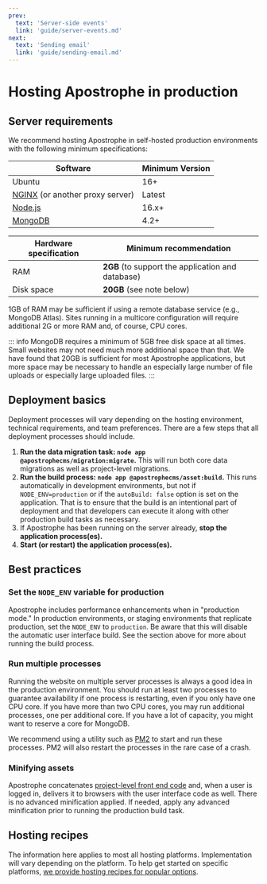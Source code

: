 ```yaml
---
prev:
  text: 'Server-side events'
  link: 'guide/server-events.md'
next:
  text: 'Sending email'
  link: 'guide/sending-email.md'
---
```

# Hosting Apostrophe in production

## Server requirements

We recommend hosting Apostrophe in self-hosted production environments with the following minimum specifications:

| Software | Minimum Version |
| ------------- | ------------- |
| Ubuntu | 16+ |
| [NGINX](https://www.nginx.com/) (or another proxy server) | Latest |
| [Node.js](https://nodejs.org/en/) | 16.x+ |
| [MongoDB](https://docs.mongodb.com/manual/administration/install-community/)  | 4.2+ |


| Hardware specification | Minimum recommendation |
| ------------- | ------------- |
| RAM | **2GB** (to support the application and database) |
| Disk space | **20GB** (see note below) |

1GB of RAM may be sufficient if using a remote database service (e.g., MongoDB Atlas). Sites running in a multicore configuration will require additional 2G or more RAM and, of course, CPU cores.

::: info
MongoDB requires a minimum of 5GB free disk space at all times. Small websites may not need much more additional space than that. We have found that 20GB is sufficient for most Apostrophe applications, but more space may be necessary to handle an especially large number of file uploads or especially large uploaded files.
:::

## Deployment basics

Deployment processes will vary depending on the hosting environment, technical requirements, and team preferences. There are a few steps that all deployment processes should include.

1. **Run the data migration task: `node app @apostrophecms/migration:migrate`.** This will run both core data migrations as well as project-level migrations.
2. **Run the build process: `node app @apostrophecms/asset:build`.** This runs automatically in development environments, but not if `NODE_ENV=production` or if the `autoBuild: false` option is set on the application. That is to ensure that the build is an intentional part of deployment and that developers can execute it along with other production build tasks as necessary.
3. If Apostrophe has been running on the server already, **stop the application process(es).**
4. **Start (or restart) the application process(es).**

## Best practices

### Set the `NODE_ENV` variable for production

Apostrophe includes performance enhancements when in "production mode." In production environments, or staging environments that replicate production, set the `NODE_ENV` to `production`. Be aware that this will disable the automatic user interface build. See the section above for more about running the build process.

### Run multiple processes

Running the website on multiple server processes is always a good idea in the production environment. You should run at least two processes to guarantee availability if one process is restarting, even if you only have one CPU core. If you have more than two CPU cores, you may run additional processes, one per additional core. If you have a lot of capacity, you might want to reserve a core for MongoDB.

We recommend using a utility such as [PM2](https://pm2.keymetrics.io/) to start and run these processes. PM2 will also restart the processes in the rare case of a crash.

### Minifying assets

Apostrophe concatenates [project-level front end code](/guide/front-end-assets.md#placing-client-side-code) and, when a user is logged in, delivers it to browsers with the user interface code as well. There is no advanced minification applied. If needed, apply any advanced minification prior to running the production build task.

## Hosting recipes

The information here applies to most all hosting platforms. Implementation will vary depending on the platform. To help get started on specific platforms, [we provide hosting recipes for popular options](/cookbook/index.md#hosting).

